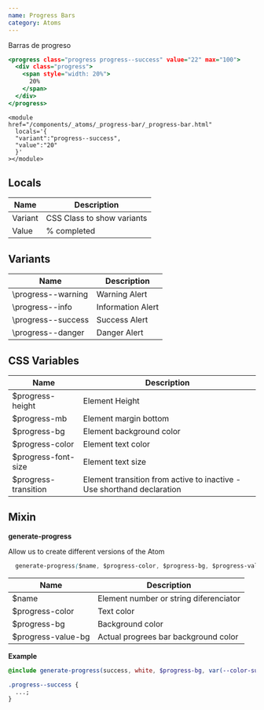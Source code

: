 ```yaml
---
name: Progress Bars
category: Atoms
---
```


Barras de progreso

```progress-bar.html
<progress class="progress progress--success" value="22" max="100">
  <div class="progress">
    <span style="width: 20%">
      20%
    </span>
  </div>
</progress>

```

```
<module
href="/components/_atoms/_progress-bar/_progress-bar.html"
  locals='{
  "variant":"progress--success",
  "value":"20"
  }'
></module>
```

## Locals

| Name    | Description                |
| ------- | -------------------------- |
| Variant | CSS Class to show variants |
| Value   | % completed                |

## Variants

| Name               | Description       |
| ------------------ | ----------------- |
| \progress--warning | Warning Alert     |
| \progress--info    | Information Alert |
| \progress--success | Success Alert     |
| \progress--danger  | Danger Alert      |

## CSS Variables

| Name                  | Description                                                            |
| --------------------- | ---------------------------------------------------------------------- |
| \$progress-height     | Element Height                                                         |
| \$progress-mb         | Element margin bottom                                                  |
| \$progress-bg         | Element background color                                               |
| \$progress-color      | Element text color                                                     |
| \$progress-font-size  | Element text size                                                      |
| \$progress-transition | Element transition from active to inactive - Use shorthand declaration |

## Mixin

**generate-progress**

Allow us to create different versions of the Atom

```css
  generate-progress($name, $progress-color, $progress-bg, $progress-value-bg)
```

| Name                | Description                            |
| ------------------- | -------------------------------------- |
| \$name              | Element number or string diferenciator |
| \$progress-color    | Text color                             |
| \$progress-bg       | Background color                       |
| \$progress-value-bg | Actual progrees bar background color   |

**Example**

```scss
@include generate-progress(success, white, $progress-bg, var(--color-success));
```

```css
.progress--success {
  ...;
}
```
